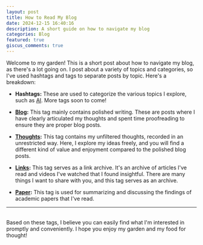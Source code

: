 ```yaml
---
layout: post
title: How to Read My Blog
date: 2024-12-15 16:40:16
description: A short guide on how to navigate my blog
categories: Blog
featured: true
giscus_comments: true
---
```


Welcome to my garden! This is a short post about how to navigate my blog, as there's a lot going on. I post about a variety of topics and categories, so I've used hashtags and tags to separate posts by topic. Here's a breakdown:

*   **Hashtags:** These are used to categorize the various topics I explore, such as [AI](https://ht0324.github.io/blog/tag/ai). More tags soon to come!

*   **[Blog](https://ht0324.github.io/blog/category/blog/):** This tag mainly contains polished writing. These are posts where I have clearly articulated my thoughts and spent time proofreading to ensure they are proper blog posts.

*   **[Thoughts](https://ht0324.github.io/blog/category/thoughts):** This tag contains my unfiltered thoughts, recorded in an unrestricted way. Here, I explore my ideas freely, and you will find a different kind of value and enjoyment compared to the polished blog posts.

*   **[Links](https://ht0324.github.io/blog/category/link):** This tag serves as a link archive. It's an archive of articles I've read and videos I've watched that I found insightful. There are many things I want to share with you, and this tag serves as an archive.

*   **[Paper](https://ht0324.github.io/blog/category/paper):** This tag is used for summarizing and discussing the findings of academic papers that I've read.

---
<br />
Based on these tags, I believe you can easily find what I'm interested in promptly and conveniently. I hope you enjoy my garden and my food for thought!
